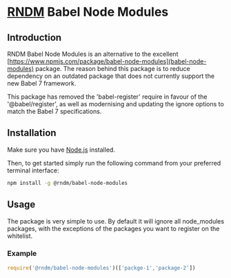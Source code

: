 # [RNDM](https://www.rndm.com) Babel Node Modules

## Introduction

RNDM Babel Node Modules is an alternative to the excellent [https://www.npmjs.com/package/babel-node-modules](babel-node-modules) package. The reason behind this package is to reduce dependency on an outdated package that does not currently support the new Babel 7 framework.

This package has removed the 'babel-register' require in favour of the '@babel/register', as well as modernising and updating the ignore options to match the Babel 7 specifications.

## Installation

Make sure you have [Node.js](http://nodejs.org/) installed.

Then, to get started simply run the following command from your preferred terminal interface:

```sh
npm install -g @rndm/babel-node-modules
```

## Usage

The package is very simple to use. By default it will ignore all node_modules packages, with the exceptions of the packages you want to register on the whitelist.

### Example

```javascript
require('@rndm/babel-node-modules')(['packge-1','package-2'])
```
